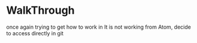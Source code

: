 # WalkThrough
once again trying to get how to work in
It is not working from Atom, decide to access directly in git
